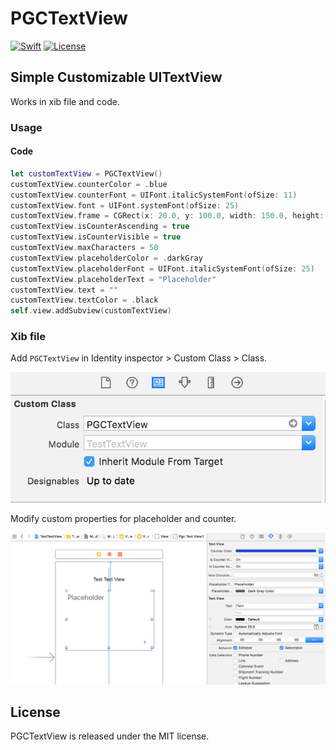 # PGCTextView

[![Swift](https://img.shields.io/badge/swift-4.0-orange.svg?style=flat)](https://developer.apple.com/swift/)
[![License](https://img.shields.io/badge/license-MIT-71787A.svg)](https://tldrlegal.com/license/mit-license)


## Simple Customizable UITextView

Works in xib file and code.

### Usage

#### Code

```swift
let customTextView = PGCTextView()
customTextView.counterColor = .blue
customTextView.counterFont = UIFont.italicSystemFont(ofSize: 11)
customTextView.font = UIFont.systemFont(ofSize: 25)
customTextView.frame = CGRect(x: 20.0, y: 100.0, width: 150.0, height: 200.0)
customTextView.isCounterAscending = true
customTextView.isCounterVisible = true
customTextView.maxCharacters = 50
customTextView.placeholderColor = .darkGray
customTextView.placeholderFont = UIFont.italicSystemFont(ofSize: 25)
customTextView.placeholderText = "Placeholder"
customTextView.text = ""
customTextView.textColor = .black
self.view.addSubview(customTextView)
```

### Xib file

Add `PGCTextView` in Identity inspector > Custom Class > Class.

![Class](https://github.com/aguilarpgc/PGCTextView/blob/master/Images/class_name.png)

Modify custom properties for placeholder and counter.

![Xib](https://github.com/aguilarpgc/PGCTextView/blob/master/Images/xib_file.png)

## License

PGCTextView is released under the MIT license.

